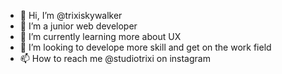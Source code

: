 - 👋 Hi, I’m @trixiskywalker
- 👀 I’m a junior web developer
- 🌱 I’m currently learning more about UX
- 💞️ I’m looking to develope more skill and get on the work field 
- 📫 How to reach me @studiotrixi on instagram

<!---
trixiskywalker/trixiskywalker is a ✨ special ✨ repository because its `README.md` (this file) appears on your GitHub profile.
You can click the Preview link to take a look at your changes.
--->
